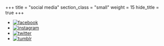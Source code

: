 +++
title = "social media"
section_class = "small"
weight = 15
hide_title = true
+++
* [![facebook](/icons/facebook-official.svg)](/)
* [![instagram](/icons/instagram.svg)](/)
* [![twitter](/icons/twitter.svg)](/)
* [![tumblr](/icons/tumblr.svg)](/)
